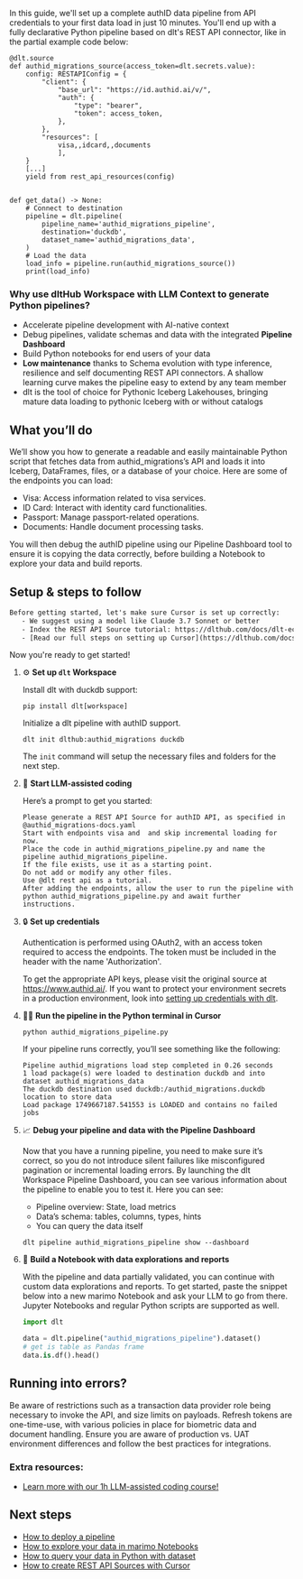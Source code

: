 In this guide, we'll set up a complete authID data pipeline from API credentials to your first data load in just 10 minutes. You'll end up with a fully declarative Python pipeline based on dlt's REST API connector, like in the partial example code below:

```python-outcome
@dlt.source
def authid_migrations_source(access_token=dlt.secrets.value):
    config: RESTAPIConfig = {
        "client": {
            "base_url": "https://id.authid.ai/v/",
            "auth": {
                "type": "bearer",
                "token": access_token,
            },
        },
        "resources": [
            visa,,idcard,,documents
            ],
    }
    [...]
    yield from rest_api_resources(config)


def get_data() -> None:
    # Connect to destination
    pipeline = dlt.pipeline(
        pipeline_name='authid_migrations_pipeline',
        destination='duckdb',
        dataset_name='authid_migrations_data', 
    )
    # Load the data
    load_info = pipeline.run(authid_migrations_source())
    print(load_info) 
```

### Why use dltHub Workspace with LLM Context to generate Python pipelines?

- Accelerate pipeline development with AI-native context
- Debug pipelines, validate schemas and data with the integrated **Pipeline Dashboard**
- Build Python notebooks for end users of your data
- **Low maintenance** thanks to Schema evolution with type inference, resilience and self documenting REST API connectors. A shallow learning curve makes the pipeline easy to extend by any team member
- dlt is the tool of choice for Pythonic Iceberg Lakehouses, bringing mature data loading to pythonic Iceberg with or without catalogs

## What you’ll do

We’ll show you how to generate a readable and easily maintainable Python script that fetches data from authid_migrations’s API and loads it into Iceberg, DataFrames, files, or a database of your choice. Here are some of the endpoints you can load:

- Visa: Access information related to visa services.
- ID Card: Interact with identity card functionalities.
- Passport: Manage passport-related operations.
- Documents: Handle document processing tasks.

You will then debug the authID pipeline using our Pipeline Dashboard tool to ensure it is copying the data correctly, before building a Notebook to explore your data and build reports.

## Setup & steps to follow

```default
Before getting started, let's make sure Cursor is set up correctly:
   - We suggest using a model like Claude 3.7 Sonnet or better
   - Index the REST API Source tutorial: https://dlthub.com/docs/dlt-ecosystem/verified-sources/rest_api/ and add it to context as **@dlt rest api**
   - [Read our full steps on setting up Cursor](https://dlthub.com/docs/dlt-ecosystem/llm-tooling/cursor-restapi#23-configuring-cursor-with-documentation)
```

Now you're ready to get started!

1. ⚙️ **Set up `dlt` Workspace**
    
    Install dlt with duckdb support:
    ```shell
    pip install dlt[workspace]
    ```

    Initialize a dlt pipeline with authID support.
    ```shell
    dlt init dlthub:authid_migrations duckdb
    ```

    The `init` command will setup the necessary files and folders for the next step.
    
2. 🤠 **Start LLM-assisted coding**
    
    Here’s a prompt to get you started:
    
    ```prompt
    Please generate a REST API Source for authID API, as specified in @authid_migrations-docs.yaml 
    Start with endpoints visa and  and skip incremental loading for now. 
    Place the code in authid_migrations_pipeline.py and name the pipeline authid_migrations_pipeline. 
    If the file exists, use it as a starting point. 
    Do not add or modify any other files. 
    Use @dlt rest api as a tutorial. 
    After adding the endpoints, allow the user to run the pipeline with python authid_migrations_pipeline.py and await further instructions.
    ```

    
3. 🔒 **Set up credentials** 
    
    Authentication is performed using OAuth2, with an access token required to access the endpoints. The token must be included in the header with the name 'Authorization'.
    
    To get the appropriate API keys, please visit the original source at https://www.authid.ai/.
    If you want to protect your environment secrets in a production environment, look into [setting up credentials with dlt](https://dlthub.com/docs/walkthroughs/add_credentials).
    
4. 🏃‍♀️ **Run the pipeline in the Python terminal in Cursor**
    
    ```shell
    python authid_migrations_pipeline.py
    ```
    
    If your pipeline runs correctly, you’ll see something like the following:
    
    ```shell
    Pipeline authid_migrations load step completed in 0.26 seconds
    1 load package(s) were loaded to destination duckdb and into dataset authid_migrations_data
    The duckdb destination used duckdb:/authid_migrations.duckdb location to store data
    Load package 1749667187.541553 is LOADED and contains no failed jobs
    ```
    
5. 📈 **Debug your pipeline and data with the Pipeline Dashboard**

    Now that you have a running pipeline, you need to make sure it’s correct, so you do not introduce silent failures like misconfigured pagination or incremental loading errors. By launching the dlt Workspace Pipeline Dashboard, you can see various information about the pipeline to enable you to test it. Here you can see:
    - Pipeline overview: State, load metrics
    - Data’s schema: tables, columns, types, hints
    - You can query the data itself
    
    ```shell
    dlt pipeline authid_migrations_pipeline show --dashboard
    ```
    
6. 🐍 **Build a Notebook with data explorations and reports**

    With the pipeline and data partially validated, you can continue with custom data explorations and reports. To get started, paste the snippet below into a new marimo Notebook and ask your LLM to go from there. Jupyter Notebooks and regular Python scripts are supported as well.

    
    ```python
    import dlt

   data = dlt.pipeline("authid_migrations_pipeline").dataset()
   # get is table as Pandas frame
   data.is.df().head()
    ```

## Running into errors?

Be aware of restrictions such as a transaction data provider role being necessary to invoke the API, and size limits on payloads. Refresh tokens are one-time-use, with various policies in place for biometric data and document handling. Ensure you are aware of production vs. UAT environment differences and follow the best practices for integrations.

### Extra resources:

- [Learn more with our 1h LLM-assisted coding course!](https://www.youtube.com/watch?v=GGid70rnJuM)

## Next steps

- [How to deploy a pipeline](https://dlthub.com/docs/walkthroughs/deploy-a-pipeline)
- [How to explore your data in marimo Notebooks](https://dlthub.com/docs/general-usage/dataset-access/marimo)
- [How to query your data in Python with dataset](https://dlthub.com/docs/general-usage/dataset-access/dataset)
- [How to create REST API Sources with Cursor](https://dlthub.com/docs/dlt-ecosystem/llm-tooling/cursor-restapi)